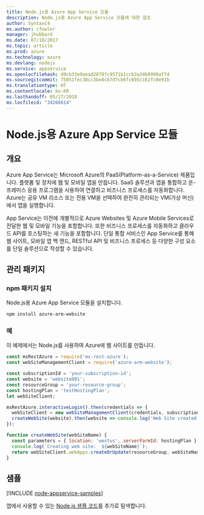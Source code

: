 ```yaml
---
title: Node.js용 Azure App Service 모듈
description: Node.js용 Azure App Service 모듈에 대한 참조
author: SyntaxC4
ms.author: cfowler
manager: jhubbard
ms.date: 07/18/2017
ms.topic: article
ms.prod: azure
ms.technology: azure
ms.devlang: nodejs
ms.service: appservice
ms.openlocfilehash: d9cb33e9aead2878fc9571b1ccb3a34b8990af74
ms.sourcegitcommit: 75051fec38cc3be4cb7d7cb6fc695c162fc0e91b
ms.translationtype: HT
ms.contentlocale: ko-KR
ms.lasthandoff: 05/17/2018
ms.locfileid: "34266614"
---
```

# <a name="azure-app-service-modules-for-nodejs"></a>Node.js용 Azure App Service 모듈

## <a name="overview"></a>개요

Azure App Service는 Microsoft Azure의 PaaS(Platform-as-a-Service) 제품입니다. 플랫폼 및 장치에 웹 및 모바일 앱을 만듭니다. SaaS 솔루션과 앱을 통합하고 온-프레미스 응용 프로그램을 사용하여 연결하고 비즈니스 프로세스를 자동화합니다. Azure는 공유 VM 리소스 또는 전용 VM을 선택하여 완전히 관리되는 VM(가상 머신)에서 앱을 실행합니다.

App Service는 이전에 개별적으로 Azure Websites 및 Azure Mobile Services로 전달한 웹 및 모바일 기능을 포함합니다. 또한 비즈니스 프로세스를 자동화하고 클라우드 API를 호스팅하는 새 기능을 포함합니다. 단일 통합 서비스인 App Service를 통해 웹 사이트, 모바일 앱 백 엔드, RESTful API 및 비즈니스 프로세스 등 다양한 구성 요소를 단일 솔루션으로 작성할 수 있습니다.

## <a name="management-package"></a>관리 패키지

### <a name="install-the-npm-package"></a>npm 패키지 설치

Node.js용 Azure App Service 모듈을 설치합니다.

```bash
npm install azure-arm-website
```

### <a name="example"></a>예

이 예제에서는 Node.js를 사용하여 Azure에 웹 사이트를 만듭니다.

```javascript
const msRestAzure = require('ms-rest-azure');
const webSiteManagementClient = require('azure-arm-website');

const subscriptionId = 'your-subscription-id';
const website = 'website001';
const resourceGroup = 'your-resource-group';
const hostingPlan = 'testHostingPlan';
let webSiteClient;

msRestAzure.interactiveLogin().then(credentials => {
  webSiteClient = new webSiteManagementClient(credentials, subscriptionId);
  createWebSite(website).then(website => console.log('Web Site created successfully', website));
});

function createWebSite(webSiteName) {
  const parameters = { location: 'westus', serverFarmId: hostingPlan };
  console.log(`Creating web site:  ${webSiteName}`);
  return webSiteClient.webApps.createOrUpdate(resourceGroup, webSiteName, parameters, null);
}
```

## <a name="samples"></a>샘플

[!INCLUDE [node-appservice-samples](../docs-ref-conceptual/includes/appservice-samples.md)]

앱에서 사용할 수 있는 [Node.js 샘플 코드](https://azure.microsoft.com/resources/samples/?platform=nodejs)를 추가로 탐색합니다.
